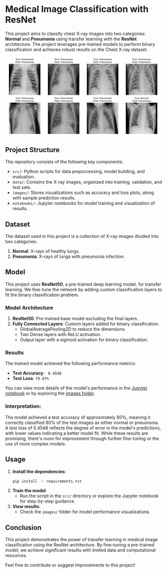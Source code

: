 # Medical Image Classification with ResNet

This project aims to classify chest X-ray images into two categories: **Normal** and **Pneumonia** using transfer learning with the **ResNet** architecture. The project leverages pre-trained models to perform binary classification and achieves robust results on the Chest X-ray dataset.

![Model Results](images/result.png)

## Project Structure

The repository consists of the following key components:

- `src/`: Python scripts for data preprocessing, model building, and evaluation.
- `data/`: Contains the X-ray images, organized into training, validation, and test sets.
- `images/`: Stores visualizations such as accuracy and loss plots, along with sample prediction results.
- `notebooks/`: Jupyter notebooks for model training and visualization of results.

## Dataset

The dataset used in this project is a collection of X-ray images divided into two categories:
1. **Normal**: X-rays of healthy lungs.
2. **Pneumonia**: X-rays of lungs with pneumonia infection.

## Model

This project uses **ResNet50**, a pre-trained deep learning model, for transfer learning. We fine-tune the network by adding custom classification layers to fit the binary classification problem.

### Model Architecture

1. **ResNet50**: Pre-trained base model excluding the final layers.
2. **Fully Connected Layers**: Custom layers added for binary classification.
   - GlobalAveragePooling2D to reduce the dimensions.
   - Two Dense layers with ReLU activation.
   - Output layer with a sigmoid activation for binary classification.

### Results

The trained model achieved the following performance metrics:
- **Test Accuracy**: ` 0.4548`
- **Test Loss**: `79.97%`

You can view more details of the model's performance in the [Jupyter notebook](notebooks/model_evaluation.ipynb) or by exploring the [images folder](images/).

### Interpretation:

The model achieved a test accuracy of approximately 80%, meaning it correctly classified 80% of the test images as either normal or pneumonia. A test loss of 0.4548 reflects the degree of error in the model's predictions, with lower values indicating a better model fit. While these results are promising, there's room for improvement through further fine-tuning or the use of more complex models.

## Usage

1. **Install the dependencies**: 
    ```bash
    pip install -r requirements.txt
    ```
2. **Train the model**: 
    - Run the script in the `src/` directory or explore the Jupyter notebook for step-by-step guidance.
3. **View results**: 
    - Check the `images/` folder for model performance visualizations.

## Conclusion

This project demonstrates the power of transfer learning in medical image classification using the ResNet architecture. By fine-tuning a pre-trained model, we achieve significant results with limited data and computational resources.

Feel free to contribute or suggest improvements to this project!

